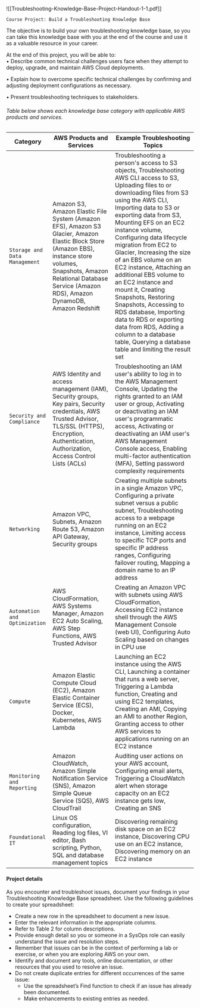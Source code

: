 ![[Troubleshooting-Knowledge-Base-Project-Handout-1-1.pdf]]

`Course Project: Build a Troubleshooting Knowledge Base`

The objective is to build your own troubleshooting knowledge base, so you can take this knowledge base with you at the end of the course and use it as a valuable resource in your career.

At the end of this project, you will be able to:  
• Describe common technical challenges users face when they attempt to deploy, upgrade, and maintain AWS Cloud deployments.

• Explain how to overcome specific technical challenges by confirming and adjusting deployment configurations as necessary.

• Present troubleshooting techniques to stakeholders.



###### Table below shows each knowledge base category with applicable AWS products and services.

| Category                      | AWS Products and Services                                                                                                                                                                                                            | Example Troubleshooting Topics                                                                                                                                                                                                                                                                                                                                                                                                                                                                                                                                                                                                                            |
| ----------------------------- | ------------------------------------------------------------------------------------------------------------------------------------------------------------------------------------------------------------------------------------ | --------------------------------------------------------------------------------------------------------------------------------------------------------------------------------------------------------------------------------------------------------------------------------------------------------------------------------------------------------------------------------------------------------------------------------------------------------------------------------------------------------------------------------------------------------------------------------------------------------------------------------------------------------- |
| `Storage and Data Management` | Amazon S3, Amazon Elastic File System (Amazon EFS), Amazon S3 Glacier, Amazon Elastic Block Store (Amazon EBS), instance store volumes, Snapshots, Amazon Relational Database Service (Amazon RDS), Amazon DynamoDB, Amazon Redshift | Troubleshooting a person's access to S3 objects, Troubleshooting AWS CLI access to S3, Uploading files to or downloading files from S3 using the AWS CLI, Importing data to S3 or exporting data from S3, Mounting EFS on an EC2 instance volume, Configuring data lifecycle migration from EC2 to Glacier, Increasing the size of an EBS volume on an EC2 instance, Attaching an additional EBS volume to an EC2 instance and mount it, Creating Snapshots, Restoring Snapshots, Accessing to RDS database, Importing data to RDS or exporting data from RDS, Adding a column to a database table, Querying a database table and limiting the result set |
| `Security and Compliance`     | AWS Identity and access management (IAM), Security groups, Key pairs, Security credentials, AWS Trusted Advisor, TLS/SSL (HTTPS), Encryption, Authentication, Authorization, Access Control Lists (ACLs)                             | Troubleshooting an IAM user's ability to log in to the AWS Management Console, Updating the rights granted to an IAM user or group, Activating or deactivating an IAM user's programmatic access, Activating or deactivating an IAM user's AWS Management Console access, Enabling multi-factor authentication (MFA), Setting password complexity requirements                                                                                                                                                                                                                                                                                            |
| `Networking`                  | Amazon VPC, Subnets, Amazon Route 53, Amazon API Gateway, Security groups                                                                                                                                                            | Creating multiple subnets in a single Amazon VPC, Configuring a private subnet versus a public subnet, Troubleshooting access to a webpage running on an EC2 instance, Limiting access to specific TCP ports and specific IP address ranges, Configuring failover routing, Mapping a domain name to an IP address                                                                                                                                                                                                                                                                                                                                         |
| `Automation and Optimization` | AWS CloudFormation, AWS Systems Manager, Amazon EC2 Auto Scaling, AWS Step Functions, AWS Trusted Advisor                                                                                                                            | Creating an Amazon VPC with subnets using AWS CloudFormation, Accessing EC2 instance shell through the AWS Management Console (web UI), Configuring Auto Scaling based on changes in CPU use                                                                                                                                                                                                                                                                                                                                                                                                                                                              |
| `Compute`                     | Amazon Elastic Compute Cloud (EC2), Amazon Elastic Container Service (ECS), Docker, Kubernetes, AWS Lambda                                                                                                                           | Launching an EC2 instance using the AWS CLI, Launching a container that runs a web server, Triggering a Lambda function, Creating and using EC2 templates, Creating an AMI, Copying an AMI to another Region, Granting access to other AWS services to applications running on an EC2 instance                                                                                                                                                                                                                                                                                                                                                            |
| `Monitoring and Reporting`    | Amazon CloudWatch, Amazon Simple Notification Service (SNS), Amazon Simple Queue Service (SQS), AWS CloudTrail                                                                                                                       | Auditing user actions on your AWS account, Configuring email alerts, Triggering a CloudWatch alert when storage capacity on an EC2 instance gets low, Creating an SNS                                                                                                                                                                                                                                                                                                                                                                                                                                                                                     |
| `Foundational IT`             | Linux OS configuration, Reading log files, VI editor, Bash scripting, Python, SQL and database management topics                                                                                                                     | Discovering remaining disk space on an EC2 instance, Discovering CPU use on an EC2 instance, Discovering memory on an EC2 instance                                                                                                                                                                                                                                                                                                                                                                                                                                                                                                                                                                                                                                                          |


#### Project details
As you encounter and troubleshoot issues, document your findings in your Troubleshooting Knowledge Base spreadsheet. Use the following guidelines to create your spreadsheet:
- Create a new row in the spreadsheet to document a new issue.
- Enter the relevant information in the appropriate columns.
- Refer to Table 2 for column descriptions.
- Provide enough detail so you or someone in a SysOps role can easily understand the issue and resolution steps.
- Remember that issues can be in the context of performing a lab or exercise, or when you are exploring AWS on your own. 
- Identify and document any tools, online documentation, or other resources that you used to resolve an issue.
- Do not create duplicate entries for different occurrences of the same issue:
	- Use the spreadsheet’s Find function to check if an issue has already been documented.
	- Make enhancements to existing entries as needed.